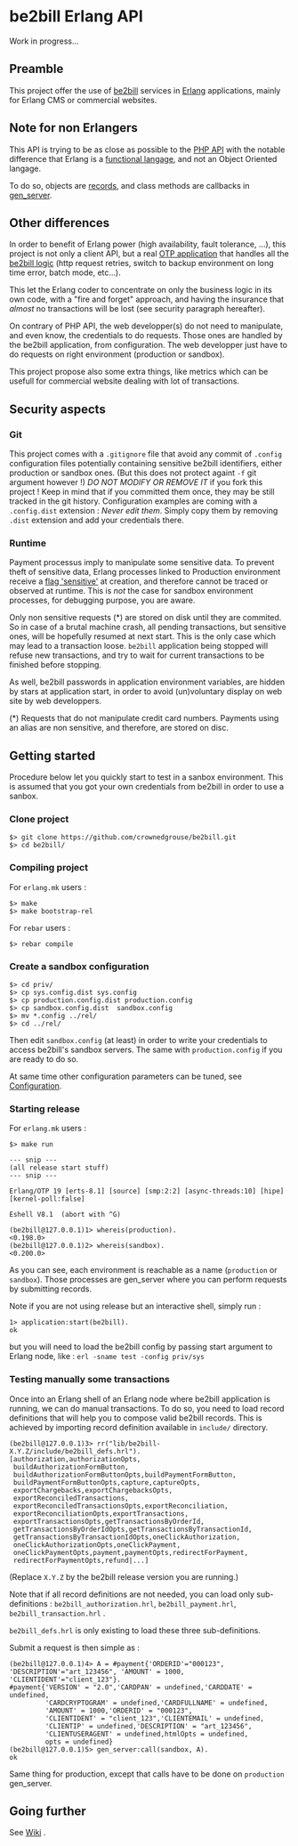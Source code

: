 # be2bill Erlang API #


Work in progress...

## Preamble ##
This project offer the use of [be2bill](https://www.be2bill.com/en/) services 
in [Erlang](http://www.erlang.org/) applications, mainly for Erlang CMS 
or commercial websites.

## Note for non Erlangers ##
This API is trying to be as close as possible to the [PHP API](https://github.com/Be2bill/php-merchant-api) 
with the notable difference that Erlang is a [functional langage](https://en.wikipedia.org/wiki/Erlang_(programming_language)), 
and not an Object Oriented langage.

To do so, objects are [records](http://erlang.org/doc/reference_manual/records.html), 
and class methods are callbacks in [gen_server](http://erlang.org/doc/design_principles/gen_server_concepts.html).

## Other differences ##
In order to benefit of Erlang power (high availability, fault tolerance, ...), 
this project is not only a client API, but a real [OTP application](http://erlang.org/doc/design_principles/applications.html#id80391) 
that handles all the [be2bill logic](https://developer.be2bill.com/platform) 
(http request retries, switch to backup environment on long time error, batch mode, etc...).

This let the Erlang coder to concentrate on only the business logic in 
its own code, with a "fire and forget" approach, and having the insurance that 
_almost_ no transactions will be lost (see security paragraph hereafter).

On contrary of PHP API, the web developper(s) do not need to manipulate, and even know, the credentials to do requests.
Those ones are handled by the be2bill application, from configuration.
The web developper just have to do requests on right environment (production or sandbox). 

This project propose also some extra things, like metrics which can be usefull 
for commercial website dealing with lot of transactions.

## Security aspects ##
### Git ###
This project comes with a `.gitignore` file that avoid any commit of `.config` configuration
files potentially containing sensitive be2bill identifiers, either production or sandbox ones.
(But this does not protect againt `-f` git argument however !) 
*DO NOT MODIFY OR REMOVE IT* if you fork this project ! 
Keep in mind that if you committed them once, they may be still tracked in the git history.
Configuration examples are coming with a `.config.dist` extension : *Never edit them*. 
Simply copy them by removing `.dist` extension and add your credentials there.

### Runtime ###
Payment processus imply to manipulate some sensitive data.
To prevent theft of sensitive data, Erlang processes linked to Production environment
receive a [flag 'sensitive'](http://erlang.org/doc/man/erlang.html#process_flag-2)
at creation, and therefore cannot be traced or observed at runtime.
This is *not* the case for sandbox environment processes, for debugging purpose, 
you are aware. 

Only non sensitive requests (*) are stored on disk until they are commited.
So in case of a brutal machine crash, all pending transactions, but sensitive ones,
will be hopefully resumed at next start. 
This is the only case which may lead to a transaction loose.
`be2bill` application being stopped will refuse new transactions, 
and try to wait for current transactions to be finished before stopping.

As well, be2bill passwords in application environment variables, are hidden by stars at application start,
in order to avoid (un)voluntary display on web site by web developpers.

(*) Requests that do not manipulate credit card numbers. 
Payments using an alias are non sensitive, and therefore, are stored on disc.

## Getting started ##
Procedure below let you quickly start to test in a sanbox environment.
This is assumed that you got your own credentials from be2bill in order to use a sanbox.

### Clone project ###
```
$> git clone https://github.com/crownedgrouse/be2bill.git
$> cd be2bill/

```

### Compiling project ###
For `erlang.mk` users :

```
$> make
$> make bootstrap-rel
```

For `rebar` users :

```
$> rebar compile
```

### Create a sandbox configuration ###

```
$> cd priv/
$> cp sys.config.dist sys.config
$> cp production.config.dist production.config
$> cp sandbox.config.dist  sandbox.config
$> mv *.config ../rel/
$> cd ../rel/

```
Then edit `sandbox.config` (at least) in order to write your credentials to access be2bill's sandbox servers. 
The same with `production.config` if you are ready to do so.

At same time other configuration parameters can be tuned, see [Configuration](https://github.com/crownedgrouse/be2bill/wiki/Configuration).

### Starting release ###
For `erlang.mk` users :
```
$> make run

--- snip ---
(all release start stuff)
--- snip ---

Erlang/OTP 19 [erts-8.1] [source] [smp:2:2] [async-threads:10] [hipe] [kernel-poll:false]

Eshell V8.1  (abort with ^G)

(be2bill@127.0.0.1)1> whereis(production).
<0.198.0>
(be2bill@127.0.0.1)2> whereis(sandbox).   
<0.200.0>
```
As you can see, each environment is reachable as a name (`production` or `sandbox`).
Those processes are gen_server where you can perform requests by submitting records.

Note if you are not using release but an interactive shell, simply run : 
```
1> application:start(be2bill).
ok
```
but you will need to load the be2bill config by passing start argument to Erlang node, like : `erl -sname test -config priv/sys `

### Testing manually some transactions ###

Once into an Erlang shell of an Erlang node where be2bill application is running, we can do manual transactions.
To do so, you need to load record definitions that will help you to compose valid be2bill records.
This is achieved by importing record definition available in `include/` directory.

```
(be2bill@127.0.0.1)3> rr("lib/be2bill-X.Y.Z/include/be2bill_defs.hrl").
[authorization,authorizationOpts,
 buildAuthorizationFormButton,
 buildAuthorizationFormButtonOpts,buildPaymentFormButton,
 buildPaymentFormButtonOpts,capture,captureOpts,
 exportChargebacks,exportChargebacksOpts,
 exportReconciledTransactions,
 exportReconciledTransactionsOpts,exportReconciliation,
 exportReconciliationOpts,exportTransactions,
 exportTransactionsOpts,getTransactionsByOrderId,
 getTransactionsByOrderIdOpts,getTransactionsByTransactionId,
 getTransactionsByTransactionIdOpts,oneClickAuthorization,
 oneClickAuthorizationOpts,oneClickPayment,
 oneClickPaymentOpts,payment,paymentOpts,redirectForPayment,
 redirectForPaymentOpts,refund|...]
```
(Replace `X.Y.Z` by the be2bill release version you are running.)

Note that if all record definitions are not needed, you can load only sub-definitions :
`be2bill_authorization.hrl`, `be2bill_payment.hrl`, `be2bill_transaction.hrl` .

`be2bill_defs.hrl` is only existing to load these three sub-definitions.

Submit a request is then simple as :
```
(be2bill@127.0.0.1)4> A = #payment{'ORDERID'="000123", 'DESCRIPTION'="art_123456", 'AMOUNT' = 1000, 'CLIENTIDENT'="client_123"}.   
#payment{'VERSION' = "2.0",'CARDPAN' = undefined,'CARDDATE' = undefined,
         'CARDCRYPTOGRAM' = undefined,'CARDFULLNAME' = undefined,
         'AMOUNT' = 1000,'ORDERID' = "000123",
         'CLIENTIDENT' = "client_123",'CLIENTEMAIL' = undefined,
         'CLIENTIP' = undefined,'DESCRIPTION' = "art_123456",
         'CLIENTUSERAGENT' = undefined,htmlOpts = undefined,
         opts = undefined}
(be2bill@127.0.0.1)5> gen_server:call(sandbox, A).
ok
```
Same thing for production, except that calls have to be done on `production` gen_server.

## Going further ##
See [Wiki](https://github.com/crownedgrouse/be2bill/wiki) .








